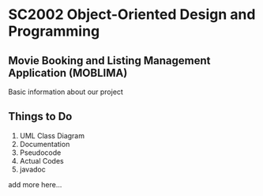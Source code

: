 # SC2002 Object-Oriented Design and Programming
## Movie Booking and Listing Management Application (MOBLIMA)

Basic information about our project

## Things to Do
1. UML Class Diagram
2. Documentation
3. Pseudocode
4. Actual Codes
5. javadoc

add more here...
